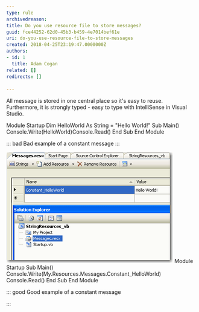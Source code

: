 ```yaml
---
type: rule
archivedreason: 
title: Do you use resource file to store messages?
guid: fce44252-62d0-45b3-b459-4e7014bef61e
uri: do-you-use-resource-file-to-store-messages
created: 2018-04-25T23:19:47.0000000Z
authors:
- id: 1
  title: Adam Cogan
related: []
redirects: []

---
```


All message is stored in one central place so it's easy to reuse. Furthermore, it is strongly typed - easy to type with IntelliSense in Visual Studio.

<!--endintro-->

Module Startup Dim HelloWorld As String = "Hello World!" Sub Main() Console.Write(HelloWorld)Console.Read() End Sub End Module


::: bad
Bad example of a constant message
:::


![Saving constant message in Resource](BetterCode_ConstantMessages.gif)
Module Startup Sub Main() Console.Write(My.Resources.Messages.Constant\_HelloWorld) Console.Read() End Sub End Module


::: good
Good example of a constant message 

:::
